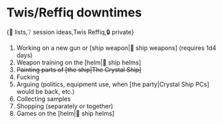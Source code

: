 # Twis/Reffiq downtimes

{📝 lists,❔ session ideas,Twis Reffiq,🔒 private}

1. Working on a new gun or [ship weapon|🔫 ship weapons] (requires 1d4 days)
2. Weapon training on the [helm|🧢 ship helms]
3. ~~Painting parts of [the ship|The Crystal Ship]~~
4. Fucking
5. Arguing (politics, equipment use, when [the party|Crystal Ship PCs] would be back, etc.)
6. Collecting samples
7. Shopping (separately or together)
8. Games on the [helm|🧢 ship helms]
